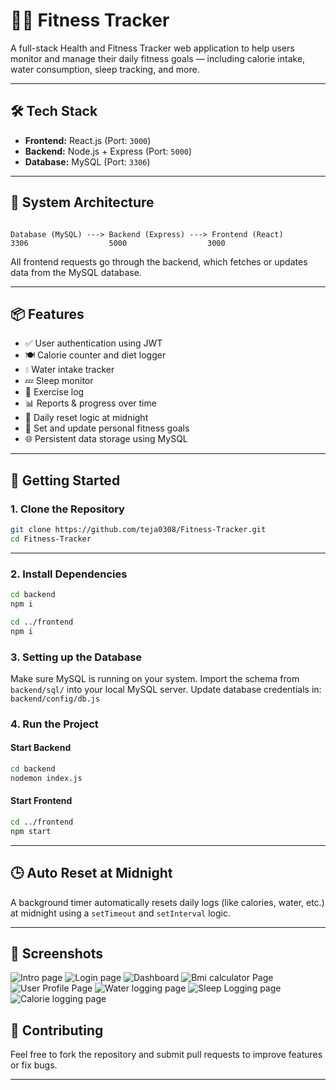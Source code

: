 # 🏋️‍♂️ Fitness Tracker

A full-stack Health and Fitness Tracker web application to help users monitor and manage their daily fitness goals — including calorie intake, water consumption, sleep tracking, and more.

---

## 🛠 Tech Stack

- **Frontend:** React.js (Port: `3000`)
- **Backend:** Node.js + Express (Port: `5000`)
- **Database:** MySQL (Port: `3306`)

---

## 🔗 System Architecture

```

Database (MySQL) ---> Backend (Express) ---> Frontend (React)
3306                  5000                  3000

````

All frontend requests go through the backend, which fetches or updates data from the MySQL database.

---

## 📦 Features

- ✅ User authentication using JWT
- 🍽 Calorie counter and diet logger
- 💧 Water intake tracker
- 💤 Sleep monitor
- 🏃 Exercise log
- 📊 Reports & progress over time
- 📅 Daily reset logic at midnight
- 🎯 Set and update personal fitness goals
- 🌐 Persistent data storage using MySQL

---

## 🚀 Getting Started

### 1. Clone the Repository

```bash
git clone https://github.com/teja0308/Fitness-Tracker.git
cd Fitness-Tracker
````
---

### 2. Install Dependencies

```bash
cd backend
npm i

cd ../frontend
npm i
```

### 3. Setting up the Database

Make sure MySQL is running on your system.
Import the schema from `backend/sql/` into your local MySQL server.
Update database credentials in: `backend/config/db.js`

### 4. Run the Project

#### Start Backend

```bash
cd backend
nodemon index.js
```

#### Start Frontend

```bash
cd ../frontend
npm start
```

---

## 🕒 Auto Reset at Midnight

A background timer automatically resets daily logs (like calories, water, etc.) at midnight using a `setTimeout` and `setInterval` logic.

---

## 📸 Screenshots
![Intro page](ScreenShots/image.png)
![Login page](ScreenShots/image-1.png)
![Dashboard](ScreenShots/image-2.png)
![Bmi calculator Page](ScreenShots/image-3.png)
![User Profile Page](ScreenShots/image-4.png)
![Water logging page](ScreenShots/image-5.png)
![Sleep Logging page](ScreenShots/image-6.png)
![Calorie logging page](ScreenShots/image-7.png)

## 🙌 Contributing

Feel free to fork the repository and submit pull requests to improve features or fix bugs.

---


